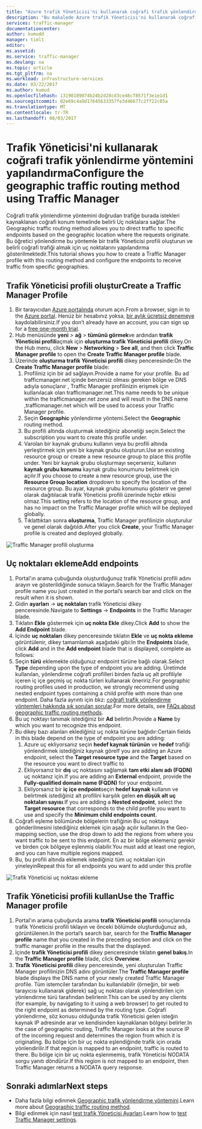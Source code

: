 ```yaml
---
title: "Azure trafik Yöneticisi'ni kullanarak coğrafi trafik yönlendirme yöntemini yapılandırma | Microsoft Docs"
description: "Bu makalede Azure trafik Yöneticisi'ni kullanarak coğrafi trafik yönlendirme yöntemini yapılandırma açıklanmaktadır"
services: traffic-manager
documentationcenter: 
author: kumudd
manager: timlt
editor: 
ms.assetid: 
ms.service: traffic-manager
ms.devlang: na
ms.topic: article
ms.tgt_pltfrm: na
ms.workload: infrastructure-services
ms.date: 03/22/2017
ms.author: kumud
ms.openlocfilehash: 13190189074b24b2d28cd3ce46cf8571f3e1e1d1
ms.sourcegitcommit: 02e69c4a9d17645633357fe3d46677c2ff22c85a
ms.translationtype: MT
ms.contentlocale: tr-TR
ms.lasthandoff: 08/03/2017
---
```

# <a name="configure-the-geographic-traffic-routing-method-using-traffic-manager"></a><span data-ttu-id="22c6d-103">Trafik Yöneticisi'ni kullanarak coğrafi trafik yönlendirme yöntemini yapılandırma</span><span class="sxs-lookup"><span data-stu-id="22c6d-103">Configure the geographic traffic routing method using Traffic Manager</span></span>

<span data-ttu-id="22c6d-104">Coğrafi trafik yönlendirme yöntemini doğrudan trafiğe burada istekleri kaynaklanan coğrafi konum temelinde belirli Uç noktalara sağlar.</span><span class="sxs-lookup"><span data-stu-id="22c6d-104">The Geographic traffic routing method allows you to direct traffic to specific endpoints based on the geographic location where the requests originate.</span></span> <span data-ttu-id="22c6d-105">Bu öğretici yönlendirme bu yöntemle bir trafik Yöneticisi profili oluşturun ve belirli coğrafi trafiği almak için uç noktalarını yapılandırma gösterilmektedir.</span><span class="sxs-lookup"><span data-stu-id="22c6d-105">This tutorial shows you how to create a Traffic Manager profile with this routing method and configure the endpoints to receive traffic from specific geographies.</span></span>

## <a name="create-a-traffic-manager-profile"></a><span data-ttu-id="22c6d-106">Trafik Yöneticisi profili oluştur</span><span class="sxs-lookup"><span data-stu-id="22c6d-106">Create a Traffic Manager Profile</span></span>

1. <span data-ttu-id="22c6d-107">Bir tarayıcıdan [Azure portalında](http://portal.azure.com) oturum açın.</span><span class="sxs-lookup"><span data-stu-id="22c6d-107">From a browser, sign in to the [Azure portal](http://portal.azure.com).</span></span> <span data-ttu-id="22c6d-108">Henüz bir hesabınız yoksa, [bir aylık ücretsiz denemeye](https://azure.microsoft.com/free/) kaydolabilirsiniz.</span><span class="sxs-lookup"><span data-stu-id="22c6d-108">If you don’t already have an account, you can sign up for a [free one-month trial](https://azure.microsoft.com/free/).</span></span>
2. <span data-ttu-id="22c6d-109">Hub menüsünde **yeni** > **ağ** > **tümünü görmek**ve ardından **trafik Yöneticisi profili**açmak için **oluşturma trafik Yöneticisi profili** dikey.</span><span class="sxs-lookup"><span data-stu-id="22c6d-109">On the Hub menu, click **New** > **Networking** > **See all**, and then click **Traffic Manager profile** to open the **Create Traffic Manager profile** blade.</span></span>
3. <span data-ttu-id="22c6d-110">Üzerinde **oluşturma trafik Yöneticisi profili** dikey penceresinde:</span><span class="sxs-lookup"><span data-stu-id="22c6d-110">On the **Create Traffic Manager profile** blade:</span></span>
    1. <span data-ttu-id="22c6d-111">Profiliniz için bir ad sağlayın.</span><span class="sxs-lookup"><span data-stu-id="22c6d-111">Provide a name for your profile.</span></span> <span data-ttu-id="22c6d-112">Bu ad trafficmanager.net içinde benzersiz olması gereken bölge ve DNS adıyla sonuçlanır <profilename>, Traffic Manager profilinizin erişmek için kullanılacak olan trafficmanager.net.</span><span class="sxs-lookup"><span data-stu-id="22c6d-112">This name needs to be unique within the trafficmanager.net zone and will result in the DNS name <profilename>,trafficmanager.net which will be used to access your Traffic Manager profile.</span></span>
    2. <span data-ttu-id="22c6d-113">Seçin **Geographic** yönlendirme yöntemi.</span><span class="sxs-lookup"><span data-stu-id="22c6d-113">Select the **Geographic** routing method.</span></span>
    3. <span data-ttu-id="22c6d-114">Bu profili altında oluşturmak istediğiniz aboneliği seçin.</span><span class="sxs-lookup"><span data-stu-id="22c6d-114">Select the subscription you want to create this profile under.</span></span>
    4. <span data-ttu-id="22c6d-115">Varolan bir kaynak grubunu kullanın veya bu profili altında yerleştirmek için yeni bir kaynak grubu oluşturun.</span><span class="sxs-lookup"><span data-stu-id="22c6d-115">Use an existing resource group or create a new resource group to place this profile under.</span></span> <span data-ttu-id="22c6d-116">Yeni bir kaynak grubu oluşturmayı seçerseniz, kullanın **kaynak grubu konumu** kaynak grubu konumunu belirtmek için açılır.</span><span class="sxs-lookup"><span data-stu-id="22c6d-116">If you choose to create a new resource group, use the **Resource Group location** dropdown to specify the location of the resource group.</span></span> <span data-ttu-id="22c6d-117">Bu ayar, kaynak grubu konumunu gösterir ve genel olarak dağıtılacak trafik Yöneticisi profili üzerinde hiçbir etkisi olmaz.</span><span class="sxs-lookup"><span data-stu-id="22c6d-117">This setting refers to the location of the resource group, and has no impact on the Traffic Manager profile which will be deployed globally.</span></span>
    5. <span data-ttu-id="22c6d-118">Tıklattıktan sonra **oluşturma**, Traffic Manager profilinizin oluşturulur ve genel olarak dağıtıldı.</span><span class="sxs-lookup"><span data-stu-id="22c6d-118">After you click **Create**, your Traffic Manager profile is created and deployed globally.</span></span>

![Traffic Manager profili oluşturma](./media/traffic-manager-geographic-routing-method/create-traffic-manager-profile.png)

## <a name="add-endpoints"></a><span data-ttu-id="22c6d-120">Uç noktaları ekleme</span><span class="sxs-lookup"><span data-stu-id="22c6d-120">Add endpoints</span></span>

1. <span data-ttu-id="22c6d-121">Portal'ın arama çubuğunda oluşturduğunuz trafik Yöneticisi profili adını arayın ve gösterildiğinde sonuca tıklayın.</span><span class="sxs-lookup"><span data-stu-id="22c6d-121">Search for the Traffic Manager profile name you just created in the portal’s search bar and click on the result when it is shown.</span></span>
2. <span data-ttu-id="22c6d-122">Gidin **ayarları** -> **uç noktaları** trafik Yöneticisi dikey penceresinde.</span><span class="sxs-lookup"><span data-stu-id="22c6d-122">Navigate to **Settings** -> **Endpoints** in the Traffic Manager blade.</span></span>
3. <span data-ttu-id="22c6d-123">Tıklatın **Ekle** göstermek için **uç nokta Ekle** dikey.</span><span class="sxs-lookup"><span data-stu-id="22c6d-123">Click **Add** to show the **Add Endpoint** blade.</span></span>
3. <span data-ttu-id="22c6d-124">İçinde **uç noktaları** dikey penceresinde tıklatın **Ekle** ve **uç nokta ekleme** görüntülenir, dikey tamamlamak aşağıdaki gibi:</span><span class="sxs-lookup"><span data-stu-id="22c6d-124">In the **Endpoints** blade, click **Add** and in the **Add endpoint** blade that is displayed, complete as follows:</span></span>
4. <span data-ttu-id="22c6d-125">Seçin **türü** eklemekte olduğunuz endpoint türüne bağlı olarak.</span><span class="sxs-lookup"><span data-stu-id="22c6d-125">Select **Type** depending upon the type of endpoint you are adding.</span></span> <span data-ttu-id="22c6d-126">Üretimde kullanılan, yönlendirme coğrafi profilleri birden fazla uç alt profiliyle içeren iç içe geçmiş uç nokta türleri kullanarak öneririz.</span><span class="sxs-lookup"><span data-stu-id="22c6d-126">For geographic routing profiles used in production, we strongly recommend using nested endpoint types containing a child profile with more than one endpoint.</span></span> <span data-ttu-id="22c6d-127">Daha fazla ayrıntı için bkz: [coğrafi trafik yönlendirme yöntemleri hakkında sık sorulan sorular](traffic-manager-FAQs.md).</span><span class="sxs-lookup"><span data-stu-id="22c6d-127">For more details, see [FAQs about geographic traffic routing methods](traffic-manager-FAQs.md).</span></span>
5. <span data-ttu-id="22c6d-128">Bu uç noktayı tanımak istediğiniz bir **Ad** belirtin.</span><span class="sxs-lookup"><span data-stu-id="22c6d-128">Provide a **Name** by which you want to recognize this endpoint.</span></span>
6. <span data-ttu-id="22c6d-129">Bu dikey bazı alanları eklediğiniz uç nokta türüne bağlıdır:</span><span class="sxs-lookup"><span data-stu-id="22c6d-129">Certain fields in this blade depend on the type of endpoint you are adding:</span></span>
    1. <span data-ttu-id="22c6d-130">Azure uç ekliyorsanız seçin **hedef kaynak türünün** ve **hedef** trafiği yönlendirmek istediğiniz kaynak göre</span><span class="sxs-lookup"><span data-stu-id="22c6d-130">If you are adding an Azure endpoint, select the **Target resource type** and the **Target** based on the resource you want to direct traffic to</span></span>
    2. <span data-ttu-id="22c6d-131">Ekliyorsanız bir **dış** uç noktasını sağlamak **tam etki alanı adı (FQDN)** uç noktanız için.</span><span class="sxs-lookup"><span data-stu-id="22c6d-131">If you are adding an **External** endpoint, provide the **Fully-qualified domain name (FQDN)** for your endpoint.</span></span>
    3. <span data-ttu-id="22c6d-132">Ekliyorsanız bir **iç içe endpoint**seçin **hedef kaynak** kullanın ve belirtmek istediğiniz alt profilini karşılık gelen **en düşük alt uç noktaları sayısı**.</span><span class="sxs-lookup"><span data-stu-id="22c6d-132">If you are adding a **Nested endpoint**, select the **Target resource** that corresponds to the child profile you want to use and specify the **Minimum child endpoints count**.</span></span>
7. <span data-ttu-id="22c6d-133">Coğrafi eşleme bölümünde bölgelerin trafiğinin Bu uç noktaya gönderilmesini istediğiniz eklemek için aşağı açılır kullanın.</span><span class="sxs-lookup"><span data-stu-id="22c6d-133">In the Geo-mapping section, use the drop down to add the regions from where you want traffic to be sent to this endpoint.</span></span> <span data-ttu-id="22c6d-134">En az bir bölge eklemeniz gerekir ve birden çok bölgeye eşlenmiş olabilir.</span><span class="sxs-lookup"><span data-stu-id="22c6d-134">You must add at least one region, and you can have multiple regions mapped.</span></span>
8. <span data-ttu-id="22c6d-135">Bu, bu profili altında eklemek istediğiniz tüm uç noktaları için yineleyin</span><span class="sxs-lookup"><span data-stu-id="22c6d-135">Repeat this for all endpoints you want to add under this profile</span></span>

![Trafik Yöneticisi uç noktası ekleme](./media/traffic-manager-geographic-routing-method/add-traffic-manager-endpoint.png)

## <a name="use-the-traffic-manager-profile"></a><span data-ttu-id="22c6d-137">Trafik Yöneticisi profili kullan</span><span class="sxs-lookup"><span data-stu-id="22c6d-137">Use the Traffic Manager profile</span></span>
1.  <span data-ttu-id="22c6d-138">Portal'ın arama çubuğunda arama **trafik Yöneticisi profili** sonuçlarında trafik Yöneticisi profili tıklayın ve önceki bölümde oluşturduğunuz adı, görüntülenen.</span><span class="sxs-lookup"><span data-stu-id="22c6d-138">In the portal’s search bar, search for the **Traffic Manager profile** name that you created in the preceding section and click on the traffic manager profile in the results that the displayed.</span></span>
2. <span data-ttu-id="22c6d-139">İçinde **trafik Yöneticisi profili** dikey penceresinde tıklatın **genel bakış**.</span><span class="sxs-lookup"><span data-stu-id="22c6d-139">In the **Traffic Manager profile** blade, click **Overview**.</span></span>
3. <span data-ttu-id="22c6d-140">**Trafik Yöneticisi profili** dikey penceresinde, yeni oluşturulan Traffic Manager profilinizin DNS adını görüntüler.</span><span class="sxs-lookup"><span data-stu-id="22c6d-140">The **Traffic Manager profile** blade displays the DNS name of your newly created Traffic Manager profile.</span></span> <span data-ttu-id="22c6d-141">Tüm istemciler tarafından bu kullanılabilir (örneğin, bir web tarayıcısı kullanarak giderek) sağ uç noktası olarak yönlendirilen için yönlendirme türü tarafından belirlenir.</span><span class="sxs-lookup"><span data-stu-id="22c6d-141">This can be used by any clients (for example, by navigating to it using a web browser) to get routed to the right endpoint as determined by the routing type.</span></span>  <span data-ttu-id="22c6d-142">Coğrafi yönlendirme, söz konusu olduğunda trafik Yöneticisi gelen isteğin kaynak IP adresinde arar ve kendisinden kaynaklanan bölgeyi belirler.</span><span class="sxs-lookup"><span data-stu-id="22c6d-142">In the case of geographic routing, Traffic Manager looks at the source IP of the incoming request and determines the region from which it is originating.</span></span> <span data-ttu-id="22c6d-143">Bu bölge için bir uç nokta eşlendiğinde trafik için orada yönlendirilir.</span><span class="sxs-lookup"><span data-stu-id="22c6d-143">If that region is mapped to an endpoint, traffic is routed to there.</span></span> <span data-ttu-id="22c6d-144">Bu bölge için bir uç nokta eşlenmemiş, trafik Yöneticisi NODATA sorgu yanıtı döndürür.</span><span class="sxs-lookup"><span data-stu-id="22c6d-144">If this region is not mapped to an endpoint, then Traffic Manager returns a NODATA query response.</span></span>

## <a name="next-steps"></a><span data-ttu-id="22c6d-145">Sonraki adımlar</span><span class="sxs-lookup"><span data-stu-id="22c6d-145">Next steps</span></span>

- <span data-ttu-id="22c6d-146">Daha fazla bilgi edinmek [Geographic trafik yönlendirme yöntemini](traffic-manager-routing-methods.md#geographic).</span><span class="sxs-lookup"><span data-stu-id="22c6d-146">Learn more about [Geographic traffic routing method](traffic-manager-routing-methods.md#geographic).</span></span>
- <span data-ttu-id="22c6d-147">Bilgi edinmek için nasıl [test trafik Yöneticisi Ayarları](traffic-manager-testing-settings.md).</span><span class="sxs-lookup"><span data-stu-id="22c6d-147">Learn how to [test Traffic Manager settings](traffic-manager-testing-settings.md).</span></span>
